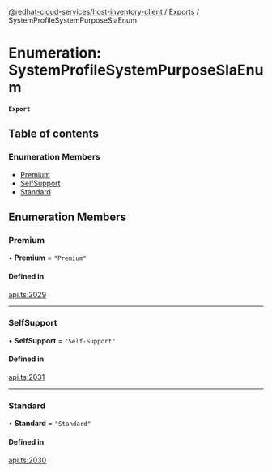 [@redhat-cloud-services/host-inventory-client](../README.md) / [Exports](../modules.md) / SystemProfileSystemPurposeSlaEnum

# Enumeration: SystemProfileSystemPurposeSlaEnum

**`Export`**

## Table of contents

### Enumeration Members

- [Premium](SystemProfileSystemPurposeSlaEnum.md#premium)
- [SelfSupport](SystemProfileSystemPurposeSlaEnum.md#selfsupport)
- [Standard](SystemProfileSystemPurposeSlaEnum.md#standard)

## Enumeration Members

### Premium

• **Premium** = ``"Premium"``

#### Defined in

[api.ts:2029](https://github.com/gkarat/javascript-clients/blob/master/packages/host-inventory/api.ts#L2029)

___

### SelfSupport

• **SelfSupport** = ``"Self-Support"``

#### Defined in

[api.ts:2031](https://github.com/gkarat/javascript-clients/blob/master/packages/host-inventory/api.ts#L2031)

___

### Standard

• **Standard** = ``"Standard"``

#### Defined in

[api.ts:2030](https://github.com/gkarat/javascript-clients/blob/master/packages/host-inventory/api.ts#L2030)
